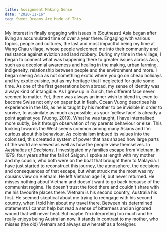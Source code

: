 ```yaml
---
title: Assignment Making Sense
date: "2020-11-16"
tag: Sweet Dreams Are Made of This
---
```


My interest in finally engaging with issues in (Southeast) Asia began after living an accumulated time of over a year there. Engaging with various topics, people and cultures, the last and most impactful being my time at Wang Chau village, whose people welcomed me into their community and resistance against eviction and land robbery. During my time in the village, I began to connect what was happening there to greater issues across Asia, such as a decolonial awareness and healing in the making, urban farming, indigeneity, relationship between people and the environment and more. I began seeing Asia as not something exotic where you go on cheap holidays and try exotic cuisine, but as my heritage that I neglected for quite some time.
As one of the first generations born abroad, my sense of identity was always kind of intangible. As I grew up in Zurich, the different face never seemed to matter. Yet, there was always an inner wish to blend in, even to become Swiss not only on paper but in flesh. Ocean Vuong describes his experience in the US, as he is taught by his mother to be invisible in order to survive, to assimilate as much as possible, as your 'yellow face' is already a point against you (Vuong, 2019). What he was taught, I have internalised more subtly, be it through observation of my parents behaviour or else.
This looking towards the West seems common among many Asians and I'm curious about this behaviour. As colonialism imbued its values into the colonised, this created  a system of power that has shaped how large parts of the world are viewed as well as how the people view themselves.
In _Aesthetics of Decisions_, I investigated my families escape from Vietnam, in 1979, four years after the fall of Saigon. I spoke at length with my mother and my cousin, who both were on the boat that brought them to Malaysia. I have just started to reconstruct this journey, the atmosphere, the decisions and consequences of that escape, but what struck me the most was my cousins view on Vietnam. He left Vietnam age 19, but never returned. He misses nothing about Vietnam and doesn't want to go back because of the communist regime. He doesn't trust the food there and couldn't share with me his favourite places there. Vietnam is his second country, Australia his first. He seemed skeptical about me trying to reengage with his second country, when I told him about my travel there. Between his determined statements I cannot help but read a sense of bitterness and an ignored wound that will never heal. But maybe I'm interpreting too much and he really enjoys being Australian now. It stands in contrast to my mother, who misses (the old) Vietnam and always saw herself as a foreigner.
